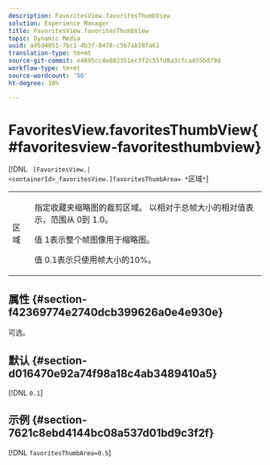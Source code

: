 ```yaml
---
description: FavoritesView.favoritesThumbView
solution: Experience Manager
title: FavoritesView.favoritesThumbView
topic: Dynamic Media
uuid: a95d4051-7bc1-4b3f-8478-c5b7ab28fa61
translation-type: tm+mt
source-git-commit: e4695cc4e882351ec3f2c55fd8a3cfca455bd79d
workflow-type: tm+mt
source-wordcount: '56'
ht-degree: 10%

---
```



# FavoritesView.favoritesThumbView{#favoritesview-favoritesthumbview}

[!DNL ` [FavoritesView.|<containerId>_favoritesView.]favoritesThumbArea= *`区域`*`]

<table id="table_2B109D2F91E64B5382B31921C3780FA5"> 
 <tbody> 
  <tr> 
   <td colname="col1"> <p><span class="codeph"><span class="varname"> 区域</span></span> </p> </td> 
   <td colname="col2"> <p> 指定收藏夹缩略图的裁剪区域。 以相对于总帧大小的相对值表示，范围从<span class="codeph"> 0</span>到<span class="codeph"> 1.0</span>。 </p> <p>值<span class="codeph"> 1</span>表示整个帧图像用于缩略图。 </p> <p>值<span class="codeph"> 0.1</span>表示只使用帧大小的10%。 </p> </td> 
  </tr> 
 </tbody> 
</table>

## 属性 {#section-f42369774e2740dcb399626a0e4e930e}

可选。

## 默认 {#section-d016470e92a74f98a18c4ab3489410a5}

[!DNL `0.1`]

## 示例 {#section-7621c8ebd4144bc08a537d01bd9c3f2f}

[!DNL `favoritesThumbArea=0.5`]
